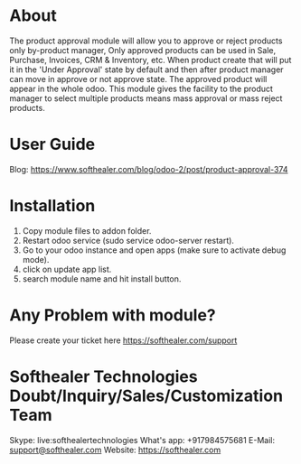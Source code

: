 About
============
The product approval module will allow you to approve or reject products only by-product manager, Only approved products can be used in Sale, Purchase, Invoices, CRM & Inventory, etc. When product create that will put it in the 'Under Approval' state by default and then after product manager can move in approve or not approve state. The approved product will appear in the whole odoo. This module gives the facility to the product manager to select multiple products means mass approval or mass reject products.

User Guide
============
Blog: https://www.softhealer.com/blog/odoo-2/post/product-approval-374

Installation
============
1) Copy module files to addon folder.
2) Restart odoo service (sudo service odoo-server restart).
3) Go to your odoo instance and open apps (make sure to activate debug mode).
4) click on update app list.
5) search module name and hit install button.

Any Problem with module?
=====================================
Please create your ticket here https://softhealer.com/support

Softhealer Technologies Doubt/Inquiry/Sales/Customization Team
=====================================
Skype: live:softhealertechnologies
What's app: +917984575681
E-Mail: support@softhealer.com
Website: https://softhealer.com
